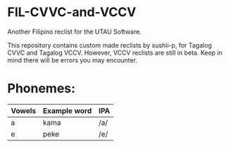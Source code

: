 # FIL-CVVC-and-VCCV
Another Filipino reclist for the UTAU Software.

This repository contains custom made reclists by sushii-p, for Tagalog CVVC and Tagalog VCCV. However, VCCV reclists are still in beta. Keep in mind there will be errors you may encounter.

# Phonemes:

 | Vowels | Example word | IPA |
 |--------|--------------|-----|
 |  a     | kama         | /a/ |
 |e|peke|/e/|
